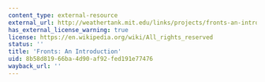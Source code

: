 ```yaml
---
content_type: external-resource
external_url: http://weathertank.mit.edu/links/projects/fronts-an-introduction
has_external_license_warning: true
license: https://en.wikipedia.org/wiki/All_rights_reserved
status: ''
title: 'Fronts: An Introduction'
uid: 8b58d819-66ba-4d90-af92-fed191e77476
wayback_url: ''
---
```

